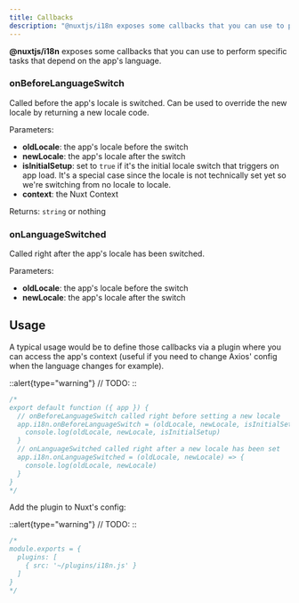 ```yaml
---
title: Callbacks
description: "@nuxtjs/i18n exposes some callbacks that you can use to perform specific tasks that depend on the app's language."
---
```


**@nuxtjs/i18n** exposes some callbacks that you can use to perform specific tasks that depend on the app's language.

### onBeforeLanguageSwitch

Called before the app's locale is switched. Can be used to override the new locale by returning a new locale code.

Parameters:

- **oldLocale**: the app's locale before the switch
- **newLocale**: the app's locale after the switch
- **isInitialSetup**: set to `true` if it's the initial locale switch that triggers on app load. It's a special case since the locale is not technically set yet so we're switching from no locale to locale.
- **context**: the Nuxt Context

Returns: `string` or nothing

### onLanguageSwitched

Called right after the app's locale has been switched.

Parameters:

- **oldLocale**: the app's locale before the switch
- **newLocale**: the app's locale after the switch

## Usage

A typical usage would be to define those callbacks via a plugin where you can access the app's context \(useful if you need to change Axios' config when the language changes for example\).

::alert{type="warning"}
// TODO:
::

```js {}[/plugins/i18n.js]
/*
export default function ({ app }) {
  // onBeforeLanguageSwitch called right before setting a new locale
  app.i18n.onBeforeLanguageSwitch = (oldLocale, newLocale, isInitialSetup, context) => {
    console.log(oldLocale, newLocale, isInitialSetup)
  }
  // onLanguageSwitched called right after a new locale has been set
  app.i18n.onLanguageSwitched = (oldLocale, newLocale) => {
    console.log(oldLocale, newLocale)
  }
}
*/
```

Add the plugin to Nuxt's config:

::alert{type="warning"}
// TODO:
::

```js {}[nuxt.config.js]
/*
module.exports = {
  plugins: [
    { src: '~/plugins/i18n.js' }
  ]
}
*/
```
